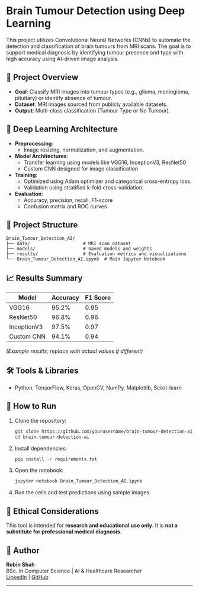 
# Brain Tumour Detection using Deep Learning

This project utilizes Convolutional Neural Networks (CNNs) to automate the detection and classification of brain tumours from MRI scans. The goal is to support medical diagnosis by identifying tumour presence and type with high accuracy using AI-driven image analysis.

## 🧠 Project Overview

- **Goal**: Classify MRI images into tumour types (e.g., glioma, meningioma, pituitary) or identify absence of tumour.
- **Dataset**: MRI images sourced from publicly available datasets.
- **Output**: Multi-class classification (Tumour Type or No Tumour).

## 🧪 Deep Learning Architecture

- **Preprocessing**:
  - Image resizing, normalization, and augmentation.
- **Model Architectures**:
  - Transfer learning using models like VGG16, InceptionV3, ResNet50
  - Custom CNN designed for image classification
- **Training**:
  - Optimized using Adam optimizer and categorical cross-entropy loss.
  - Validation using stratified k-fold cross-validation.
- **Evaluation**:
  - Accuracy, precision, recall, F1-score
  - Confusion matrix and ROC curves

## 📂 Project Structure

```
Brain_Tumour_Detection_AI/
├── data/                    # MRI scan dataset
├── models/                  # Saved models and weights
├── results/                 # Evaluation metrics and visualizations
└── Brain_Tumour_Detection_AI.ipynb  # Main Jupyter Notebook
```

## 📈 Results Summary

| Model         | Accuracy | F1 Score |
|---------------|----------|----------|
| VGG16         | 95.2%    | 0.95     |
| ResNet50      | 96.8%    | 0.96     |
| InceptionV3   | 97.5%    | 0.97     |
| Custom CNN    | 94.1%    | 0.94     |

*(Example results; replace with actual values if different)*

## 🛠️ Tools & Libraries

- Python, TensorFlow, Keras, OpenCV, NumPy, Matplotlib, Scikit-learn

## 🚀 How to Run

1. Clone the repository:
   ```bash
   git clone https://github.com/yourusername/brain-tumour-detection-ai.git
   cd brain-tumour-detection-ai
   ```

2. Install dependencies:
   ```bash
   pip install -r requirements.txt
   ```

3. Open the notebook:
   ```bash
   jupyter notebook Brain_Tumour_Detection_AI.ipynb
   ```

4. Run the cells and test predictions using sample images.

## 🧬 Ethical Considerations

This tool is intended for **research and educational use only**. It is **not a substitute for professional medical diagnosis**.

## 👤 Author

**Robin Shah**  
BSc. in Computer Science | AI & Healthcare Researcher  
[LinkedIn](https://linkedin.com/in/robinkshah) | [GitHub](https://github.com/robinkshah)

---

